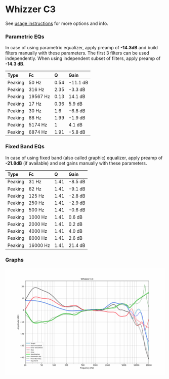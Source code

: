 # Whizzer C3
See [usage instructions](https://github.com/jaakkopasanen/AutoEq#usage) for more options and info.

### Parametric EQs
In case of using parametric equalizer, apply preamp of **-14.3dB** and build filters manually
with these parameters. The first 3 filters can be used independently.
When using independent subset of filters, apply preamp of **-14.3 dB**.

| Type    | Fc       |    Q | Gain     |
|:--------|:---------|:-----|:---------|
| Peaking | 50 Hz    | 0.54 | -11.1 dB |
| Peaking | 316 Hz   | 2.35 | -3.3 dB  |
| Peaking | 19567 Hz | 0.13 | 14.1 dB  |
| Peaking | 17 Hz    | 0.36 | 5.9 dB   |
| Peaking | 30 Hz    | 1.6  | -6.8 dB  |
| Peaking | 88 Hz    | 1.99 | -1.9 dB  |
| Peaking | 5174 Hz  | 1    | 4.1 dB   |
| Peaking | 6874 Hz  | 1.91 | -5.8 dB  |

### Fixed Band EQs
In case of using fixed band (also called graphic) equalizer, apply preamp of **-21.8dB**
(if available) and set gains manually with these parameters.

| Type    | Fc       |    Q | Gain    |
|:--------|:---------|:-----|:--------|
| Peaking | 31 Hz    | 1.41 | -8.5 dB |
| Peaking | 62 Hz    | 1.41 | -9.1 dB |
| Peaking | 125 Hz   | 1.41 | -2.8 dB |
| Peaking | 250 Hz   | 1.41 | -2.9 dB |
| Peaking | 500 Hz   | 1.41 | -0.6 dB |
| Peaking | 1000 Hz  | 1.41 | 0.6 dB  |
| Peaking | 2000 Hz  | 1.41 | 0.2 dB  |
| Peaking | 4000 Hz  | 1.41 | 4.0 dB  |
| Peaking | 8000 Hz  | 1.41 | 2.6 dB  |
| Peaking | 16000 Hz | 1.41 | 21.4 dB |

### Graphs
![](./Whizzer%20C3.png)